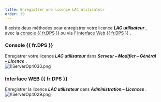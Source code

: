 ```yaml
---
title: Enregistrer une licence LAC utilisateur
order: 30
---
```

Il existe deux méthodes pour enregistrer votre licence ***LAC utilisateur*** , avec la [console {{ fr.DPS }}](#console-devolutions-server) ou via l' [interface Web {{ fr.DPS }}](#interface-web-devolutions-server) .  

### Console {{ fr.DPS }} 

Enregistrer votre licence ***LAC utilisateur*** dans ***Serveur – Modifier – Général – Licence*** .  
![!!ServerOp4030.png](https://webdevolutions.azureedge.net/docs/fr/server/ServerOp4030.png) 

### Interface WEB {{ fr.DPS }} 

Enregistrer la licence ***LAC utilisateur*** dans ***Administration – Licences*** .  
![!!ServerOp4029.png](https://webdevolutions.azureedge.net/docs/fr/server/ServerOp4029.png) 

